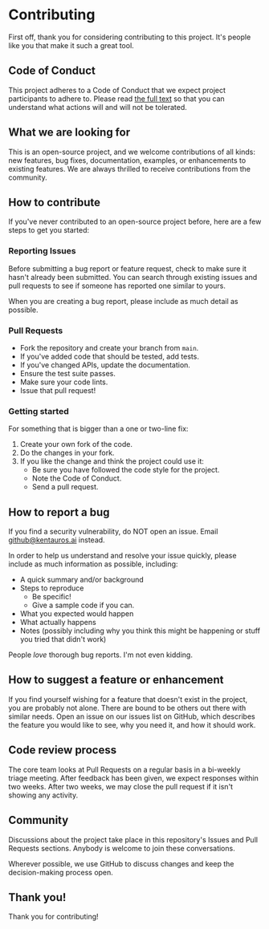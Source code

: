 # Contributing

First off, thank you for considering contributing to this project. It's people like you that make it such a great tool.

## Code of Conduct

This project adheres to a Code of Conduct that we expect project participants to adhere to. Please read [the full text](CODE_OF_CONDUCT.md) so that you can understand what actions will and will not be tolerated.

## What we are looking for

This is an open-source project, and we welcome contributions of all kinds: new features, bug fixes, documentation, examples, or enhancements to existing features. We are always thrilled to receive contributions from the community.

## How to contribute

If you've never contributed to an open-source project before, here are a few steps to get you started:

### Reporting Issues

Before submitting a bug report or feature request, check to make sure it hasn't already been submitted. You can search through existing issues and pull requests to see if someone has reported one similar to yours.

When you are creating a bug report, please include as much detail as possible.

### Pull Requests

- Fork the repository and create your branch from `main`.
- If you've added code that should be tested, add tests.
- If you've changed APIs, update the documentation.
- Ensure the test suite passes.
- Make sure your code lints.
- Issue that pull request!

### Getting started

For something that is bigger than a one or two-line fix:

1. Create your own fork of the code.
2. Do the changes in your fork.
3. If you like the change and think the project could use it:
    - Be sure you have followed the code style for the project.
    - Note the Code of Conduct.
    - Send a pull request.

## How to report a bug

If you find a security vulnerability, do NOT open an issue. Email github@kentauros.ai instead.

In order to help us understand and resolve your issue quickly, please include as much information as possible, including:

- A quick summary and/or background
- Steps to reproduce
  - Be specific!
  - Give a sample code if you can.
- What you expected would happen
- What actually happens
- Notes (possibly including why you think this might be happening or stuff you tried that didn't work)

People *love* thorough bug reports. I'm not even kidding.

## How to suggest a feature or enhancement

If you find yourself wishing for a feature that doesn't exist in the project, you are probably not alone. There are bound to be others out there with similar needs. Open an issue on our issues list on GitHub, which describes the feature you would like to see, why you need it, and how it should work.

## Code review process

The core team looks at Pull Requests on a regular basis in a bi-weekly triage meeting. After feedback has been given, we expect responses within two weeks. After two weeks, we may close the pull request if it isn't showing any activity.

## Community

Discussions about the project take place in this repository's Issues and Pull Requests sections. Anybody is welcome to join these conversations.

Wherever possible, we use GitHub to discuss changes and keep the decision-making process open.

## Thank you!

Thank you for contributing!


